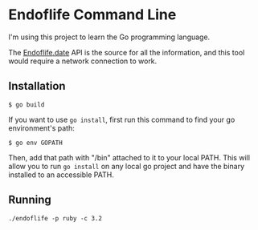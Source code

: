 # Endoflife Command Line

I'm using this project to learn the Go programming language. 

The [Endoflife.date](https://endoflife.date) API is the source for all the information, and this tool would require a network connection to work.

## Installation

```
$ go build
```

If you want to use `go install`, first run this command to find your go environment's path:

```
$ go env GOPATH
```

Then, add that path with "/bin" attached to it to your local PATH. This will allow you to run `go install` on any local go project and have the binary installed to an accessible PATH. 


## Running

```
./endoflife -p ruby -c 3.2
```